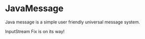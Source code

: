 <h1>JavaMessage</h1>

<p>Java message is a simple user friendly universal message system.</p>

<p>InputStream Fix is on its way!</p>